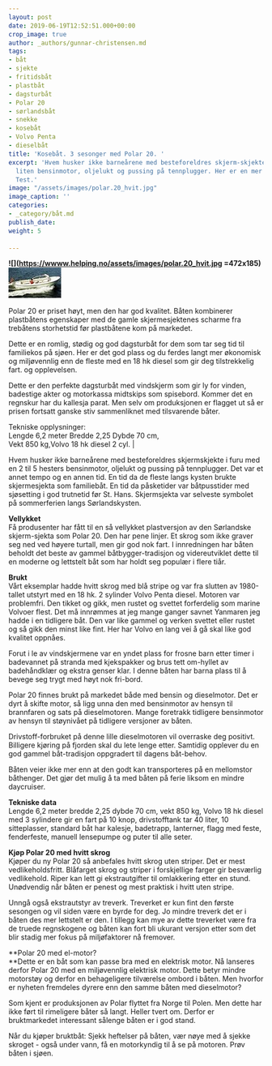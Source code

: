 ```yaml
---
layout: post
date: 2019-06-19T12:52:51.000+00:00
crop_image: true
author: _authors/gunnar-christensen.md
tags:
- båt
- sjekte
- fritidsbåt
- plastbåt
- dagsturbåt
- Polar 20
- sørlandsbåt
- snekke
- kosebåt
- Volvo Penta
- dieselbåt
title: 'Kosebåt. 3 sesonger med Polar 20. '
excerpt: 'Hvem husker ikke barneårene med besteforeldres skjerm-skjekte i furu med
  liten bensinmotor, oljelukt og pussing på tennplugger. Her er en mer moderne versjon:
  Test.'
image: "/assets/images/polar.20_hvit.jpg"
image_caption: ''
categories:
- _category/båt.md
publish_date: 
weight: 5

---
```

**![](https://wwww.helping.no/assets/images/polar.20_hvit.jpg =472x185)![](/assets/images/polar.20-1.jpg)**

Polar 20 er priset høyt, men den har god kvalitet. Båten kombinerer plastbåtens egenskaper med de gamle skjermesjektenes scharme fra trebåtens storhetstid før plastbåtene kom på markedet.

Dette er en romlig, stødig og god dagsturbåt for dem som tar seg tid til familiekos på sjøen. Her er det god plass og du ferdes langt mer økonomisk og miljøvennlig enn de fleste med en 18 hk diesel som gir deg tilstrekkelig fart. og opplevelsen.

Dette er den perfekte dagsturbåt med vindskjerm som gir ly for vinden, badestige akter og motorkassa midtskips som spisebord. Kommer det en regnskur har du kallesja parat. Men selv om produksjonen er flagget ut så er prisen fortsatt ganske stiv sammenliknet med tilsvarende båter.

Tekniske opplysninger:  
Lengde 6,2 meter Bredde 2,25 Dybde 70 cm,  
Vekt 850 kg,Volvo 18 hk diesel 2 cyl. |

Hvem husker ikke barneårene med besteforeldres skjermskjekte i furu med en 2 til 5 hesters bensinmotor, oljelukt og pussing på tennplugger. Det var et annet tempo og en annen tid. En tid da de fleste langs kysten brukte skjermesjekta som familiebåt. En tid da påsketider var båtpusstider med sjøsetting i god trutnetid før St. Hans. Skjermsjekta var selveste symbolet på sommerferien langs Sørlandskysten.

**Vellykket**  
Få produsenter har fått til en så vellykket plastversjon av den Sørlandske skjerm-sjekta som Polar 20. Den har pene linjer. Et skrog som ikke graver seg ned ved høyere turtall, men gir god nok fart. I innredningen har båten beholdt det beste av gammel båtbygger-tradisjon og videreutviklet dette til en moderne og lettstelt båt som har holdt seg populær i flere tiår.

**Brukt**  
Vårt eksemplar hadde hvitt skrog med blå stripe og var fra slutten av 1980-tallet utstyrt med en 18 hk. 2 sylinder Volvo Penta diesel. Motoren var problemfri. Den tikket og gikk, men rustet og svettet forferdelig som marine Volvoer flest. Det må innrømmes at jeg mange ganger savnet Yanmaren jeg hadde i en tidligere båt. Den var like gammel og verken svettet eller rustet og så gikk den minst like fint. Her har Volvo en lang vei å gå skal like god kvalitet oppnåes.

Forut i le av vindskjermene var en yndet plass for frosne barn etter timer i badevannet på stranda med kjekspakker og brus tett om-hyllet av badehåndklær og ekstra genser klar. I denne båten har barna plass til å bevege seg trygt med høyt nok fri-bord.

Polar 20 finnes brukt på markedet både med bensin og dieselmotor. Det er dyrt å skifte motor, så ligg unna den med bensinmotor av hensyn til brannfaren og sats på dieselmotoren. Mange foretrakk tidligere bensinmotor av hensyn til støynivået på tidligere versjoner av båten.

Drivstoff-forbruket på denne lille dieselmotoren vil overraske deg positivt. Billigere kjøring på fjorden skal du lete lenge etter. Samtidig opplever du en god gammel båt-tradisjon oppgradert til dagens båt-behov.

Båten veier ikke mer enn at den godt kan transporteres på en mellomstor båthenger. Det gjør det mulig å ta med båten på ferie liksom en mindre daycruiser.

**Tekniske data**  
Lengde 6,2 meter bredde 2,25 dybde 70 cm, vekt 850 kg, Volvo 18 hk diesel med 3 sylindere gir en fart på 10 knop, drivstofftank tar 40 liter, 10 sitteplasser, standard båt har kalesje, badetrapp, lanterner, flagg med feste, fenderfeste, manuell lensepumpe og puter til alle seter.

**Kjøp Polar 20 med hvitt skrog**  
Kjøper du ny Polar 20 så anbefales hvitt skrog uten striper. Det er mest vedlikeholdsfritt. Blåfarget skrog og striper i forskjellige farger gir besværlig vedlikehold. Riper kan lett gi ekstrautgifter til omlakkering etter en stund. Unødvendig når båten er penest og mest praktisk i hvitt uten stripe.

Unngå også ekstrautstyr av treverk. Treverket er kun fint den første sesongen og vil siden være en byrde for deg. Jo mindre treverk det er i båten des mer lettstelt er den. I tillegg kan mye av dette treverket være fra de truede regnskogene og båten kan fort bli ukurant versjon etter som det blir stadig mer fokus på miljøfaktorer nå fremover.

\**Polar 20 med el-motor?  
\**Dette er en båt som kan passe bra med en elektrisk motor. Nå lanseres derfor Polar 20 med en miljøvennlig elektrisk motor. Dette betyr mindre motorstøy og derfor en behageligere tilværelse ombord i båten. Men hvorfor er nyheten fremdeles dyrere enn den samme båten med dieselmotor?

Som kjent er produksjonen av Polar flyttet fra Norge til Polen. Men dette har ikke ført til rimeligere båter så langt. Heller tvert om. Derfor er bruktmarkedet interessant sålenge båten er i god stand.

Når du kjøper bruktbåt: Sjekk heftelser på båten, vær nøye med å sjekke skroget - også under vann, få en motorkyndig til å se på motoren. Prøv båten i sjøen.